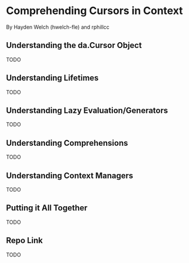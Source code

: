 # Comprehending Cursors in Context
By Hayden Welch (hwelch-fle) and rphillcc

## Understanding the da.<Type>Cursor Object
TODO

## Understanding Lifetimes
TODO

## Understanding Lazy Evaluation/Generators
TODO

## Understanding Comprehensions
TODO

## Understanding Context Managers
TODO

## Putting it All Together
TODO

## Repo Link
TODO